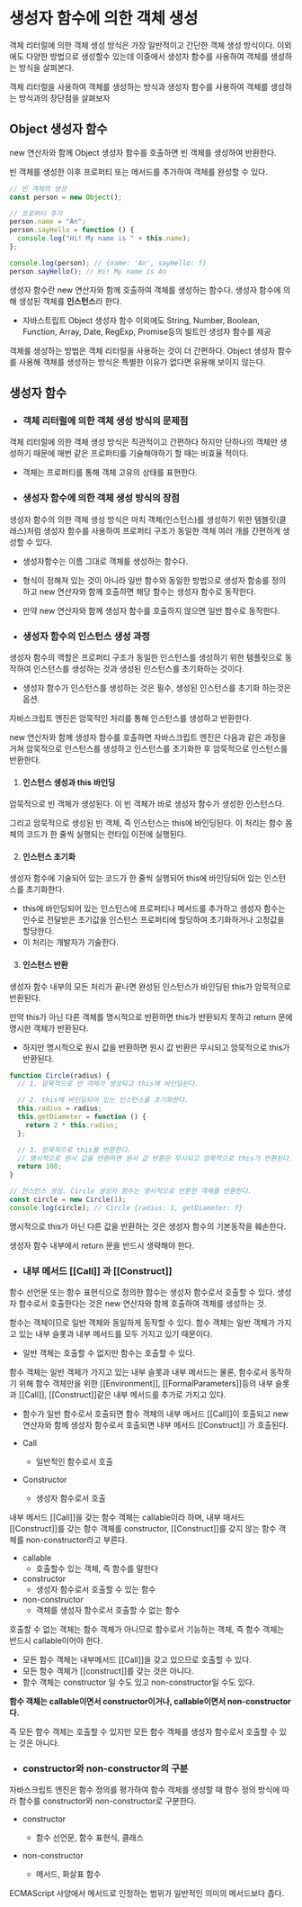# 생성자 함수에 의한 객체 생성

객체 리터럴에 의한 객체 생성 방식은 가장 일반적이고 간단한 객체 생성 방식이다. 이외에도 다양한 방법으로 생성할수 있는데 이중에서 생성자 함수를 사용하여 객체를 생성하는 방식을 살펴본다.

객체 리터럴을 사용하여 객체를 생성하는 방식과 생성자 함수를 사용하여 객체를 생성하는 방식과의 장단점을 살펴보자

## Object 생성자 함수

new 연산자와 함께 Object 생성자 함수를 호출하면 빈 객체를 생성하여 반환한다.

빈 객체를 생성한 이후 프로퍼티 또는 메서드를 추가하여 객체를 완성할 수 있다.

```javascript
// 빈 객체의 생성
const person = new Object();

// 프로퍼티 추가
person.name = "An";
person.sayHello = function () {
  console.log("Hi! My name is " + this.name);
};

console.log(person); // {name: 'An', sayHello: f}
person.sayHello(); // Hi! My name is An
```

생성자 함수란 new 연산자와 함께 호출하여 객체를 생성하는 함수다.
생성자 함수에 의해 생성된 객체를 **인스턴스**라 한다.

- 자바스트립트 Object 생성자 함수 이외에도 String, Number, Boolean, Function, Array, Date, RegExp, Promise등의 빌트인 생성자 함수를 제공

객체를 생성하는 방법은 객체 리터럴을 사용하는 것이 더 간편하다. Object 생성자 함수를 사용해 객체를 생성하는 방식은 특별한 이유가 없다면 유용해 보이지 않는다.

## 생성자 함수

- ### 객체 리터럴에 의한 객체 생성 방식의 문제점

객체 리터럴에 의한 객체 생성 방식은 직관적이고 간편하다 하지만 단하나의 객체만 생성하기 때문에 매번 같은 프로퍼티를 기술해야하기 할 때는 비효율 적이다.

- 객체는 프로퍼티를 통해 객체 고유의 상태를 표현한다.

- ### 생성자 함수에 의한 객체 생성 방식의 장점

생성자 함수의 의한 객체 생성 방식은 마치 객체(인스턴스)를 생성하기 위한 템블릿(클래스)처럼 생성자 함수를 사용하여 프로퍼티 구조가 동일한 객체 여러 개를 간편하게 생성할 수 있다.

- 생성자함수는 이름 그대로 객체를 생성하는 함수다.
- 형식이 정해져 있는 것이 아니라 일반 함수와 동일한 방법으로 생성자 함숭를 정의하고 new 연산자와 함께 호출하면 해당 함수는 생성자 함수로 동작한다.
- 만약 new 연산자와 함께 생성자 함수를 호출하지 않으면 일반 함수로 동작한다.

- ### 생성자 함수의 인스턴스 생성 과정

생성자 함수의 역할은 프로퍼티 구조가 동일한 인스턴스를 생성하기 위한 템플릿으로 동작하여 인스턴스를 생성하는 것과 생성된 인스턴스를 초기화하는 것이다.

- 생성자 함수가 인스턴스를 생성하는 것은 필수, 생성된 인스턴스를 초기화 하는것은 옵션.

자바스크립트 엔진은 암묵적인 처리를 통해 인스턴스를 생성하고 반환한다.

new 연산자와 함께 생성자 함수를 호출하면 자바스크립트 엔진은 다음과 같은 과정을 거쳐 암묵적으로 인스턴스를 생성하고 인스턴스를 초기화한 후 암묵적으로 인스턴스를 반환한다.

1. #### 인스턴스 생성과 this 바인딩

암묵적으로 빈 객체가 생성된다. 이 빈 객체가 바로 생성자 함수가 생성한 인스턴스다.

그리고 암묵적으로 생성된 빈 객체, 즉 인스턴스는 this에 바인딩된다. 이 처리는 함수 몸체의 코드가 한 줄씩 실행되는 런타임 이전에 실행된다.

2. #### 인스턴스 초기화

생성자 함수에 기술되어 있는 코드가 한 줄씩 실행되어 this에 바인딩되어 있는 인스턴스를 초기화한다.

- this에 바인딩되어 있는 인스턴스에 프로퍼티나 메서드를 추가하고 생성자 함수는 인수로 전달받은 초기값을 인스턴스 프로퍼티에 할당하여 초기화하거나 고정값을 할당한다.
- 이 처리는 개발자가 기술한다.

3. #### 인스턴스 반환

생성자 함수 내부의 모든 처리가 끝나면 완성된 인스턴스가 바인딩된 this가 암묵적으로 반환된다.

만약 this가 아닌 다른 객체를 명시적으로 반환하면 this가 반환되지 못하고 return 문에 명시한 객체가 반환된다.

- 하지만 명시적으로 원시 값을 반환하면 원시 값 반환은 무시되고 암묵적으로 this가 반환된다.

```javascript
function Circle(radius) {
  // 1. 암묵적으로 빈 객체가 생성되고 this에 바인딩된다.

  // 2. this에 바인딩되어 있는 인스턴스를 초기화한다.
  this.radius = radius;
  this.getDiameter = function () {
    return 2 * this.radius;
  };

  // 3. 암묵적으로 this를 반환한다.
  // 명시적으로 원시 값을 반환하면 원시 값 반환은 무시되고 암묵적으로 this가 반환된다.
  return 100;
}

// 인스턴스 생성. Circle 생성자 함수는 명시적으로 반환한 객체를 반환한다.
const circle = new Circle(1);
console.log(circle); // Circle {radius: 1, getDiameter: f}
```

명시적으로 this가 아닌 다른 값을 반환하는 것은 생성자 함수의 기본동작을 훼손한다.

생성자 함수 내부에서 return 문을 반드시 생략해야 한다.

- ### 내부 메서드 [[Call]] 과 [[Construct]]

함수 선언문 또는 함수 표현식으로 정의한 함수는 생성자 함수로서 호출할 수 있다. 생성자 함수로서 호출한다는 것은 new 연산자와 함께 호출하여 객체를 생성하는 것.

함수는 객체이므로 일반 객체와 동일하게 동작할 수 있다. 함수 객체는 일반 객체가 가지고 있는 내부 슬롯과 내부 메서드를 모두 가지고 있기 때문이다.

- 일반 객체는 호출할 수 없지만 함수는 호출할 수 있다.

함수 객체는 일반 객체가 가지고 있는 내부 슬롯과 내부 메서드는 물론, 함수로서 동작하기 위해 함수 객체만을 위한 [[Environment]], [[FormalParameters]]등의 내부 슬롯과 [[Call]], [[Construct]]같은 내부 메서드를 추가로 가지고 있다.

- 함수가 일반 함수로서 호출되면 함수 객체의 내부 메서드 [[Call]]이 호출되고 new 연산자와 함께 생성자 함수로서 호출되면 내부 메서드 [[Construct]] 가 호출된다.
- Call

  - 일반적인 함수로서 호출

- Constructor
  - 생성자 함수로서 호출

내부 메서드 [[Call]]을 갖는 함수 객체는 callable이라 하며, 내부 매서드 [[Construct]]를 갖는 함수 객체를 constructor, [[Construct]]를 갖지 않는 함수 객체를 non-constructor라고 부른다.

- callable
  - 호출할수 있는 객체, 즉 함수를 말한다
- constructor
  - 생성자 함수로서 호출할 수 있는 함수
- non-constructor
  - 객체를 생성자 함수로서 호출할 수 없는 함수

호출할 수 없는 객체는 함수 객체가 아니므로 함수로서 기능하는 객체, 즉 함수 객체는 반드시 callable이어야 한다.

- 모든 함수 객체는 내부메서드 [[Call]]을 갖고 있으므로 호출할 수 있다.
- 모든 함수 객체가 [[construct]]를 갖는 것은 아니다.
- 함수 객체는 constructor 일 수도 있고 non-constructor일 수도 있다.

**함수 객체는 callable이면서 constructor이거나, callable이면서 non-constructor다.**

즉 모든 함수 객체는 호출할 수 있지만 모든 함수 객체를 생성자 함수로서 호출할 수 있는 것은 아니다.

- ### constructor와 non-constructor의 구분

자바스크립트 엔진은 함수 정의를 평가하여 함수 객체를 생성할 때 함수 정의 방식에 따라 함수를 constructor와 non-constructor로 구분한다.

- constructor

  - 함수 선언문, 함수 표현식, 클래스

- non-constructor
  - 메서드, 화살표 함수

ECMAScript 사양에서 메서드로 인정하는 범위가 일반적인 의미의 메서드보다 좁다.
